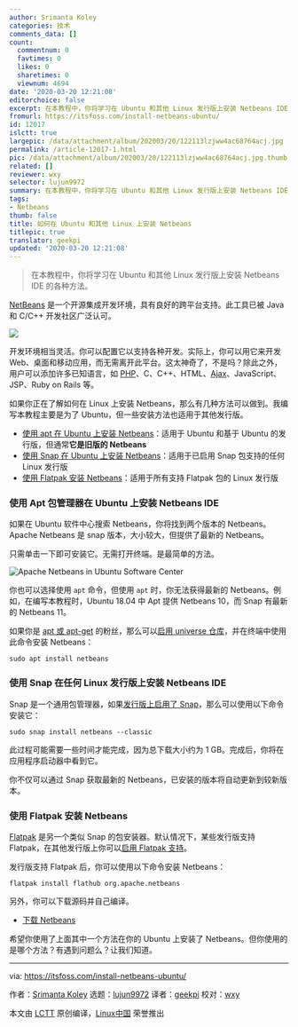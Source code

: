 ```yaml
---
author: Srimanta Koley
categories: 技术
comments_data: []
count:
  commentnum: 0
  favtimes: 0
  likes: 0
  sharetimes: 0
  viewnum: 4694
date: '2020-03-20 12:21:08'
editorchoice: false
excerpt: 在本教程中，你将学习在 Ubuntu 和其他 Linux 发行版上安装 Netbeans IDE 的各种方法。
fromurl: https://itsfoss.com/install-netbeans-ubuntu/
id: 12017
islctt: true
largepic: /data/attachment/album/202003/20/122113lzjww4ac68764acj.jpg
permalink: /article-12017-1.html
pic: /data/attachment/album/202003/20/122113lzjww4ac68764acj.jpg.thumb.jpg
related: []
reviewer: wxy
selector: lujun9972
summary: 在本教程中，你将学习在 Ubuntu 和其他 Linux 发行版上安装 Netbeans IDE 的各种方法。
tags:
- Netbeans
thumb: false
title: 如何在 Ubuntu 和其他 Linux 上安装 Netbeans
titlepic: true
translator: geekpi
updated: '2020-03-20 12:21:08'
---
```



> 
> 在本教程中，你将学习在 Ubuntu 和其他 Linux 发行版上安装 Netbeans IDE 的各种方法。
> 
> 
> 


[NetBeans](https://netbeans.org/) 是一个开源集成开发环境，具有良好的跨平台支持。此工具已被 Java 和 C/C++ 开发社区广泛认可。


![](/data/attachment/album/202003/20/122113lzjww4ac68764acj.jpg)


开发环境相当灵活。你可以配置它以支持各种开发。实际上，你可以用它来开发 Web、桌面和移动应用，而无需离开此平台。这太神奇了，不是吗？除此之外，用户可以添加许多已知语言，如 [PHP](https://www.php.net/)、C、C++、HTML、[Ajax](https://en.wikipedia.org/wiki/Ajax_(programming))、JavaScript、JSP、Ruby on Rails 等。


如果你正在了解如何在 Linux 上安装 Netbeans，那么有几种方法可以做到。我编写本教程主要是为了 Ubuntu，但一些安装方法也适用于其他发行版。


* [使用 apt 在 Ubuntu 上安装 Netbeans](tmp.ZNFNEC210y#apt)：适用于 Ubuntu 和基于 Ubuntu 的发行版，但通常**它是旧版的 Netbeans**
* [使用 Snap 在 Ubuntu 上安装 Netbeans](tmp.ZNFNEC210y#snap)：适用于已启用 Snap 包支持的任何 Linux 发行版
* [使用 Flatpak 安装 Netbeans](tmp.ZNFNEC210y#flatpak)：适用于所有支持 Flatpak 包的 Linux 发行版


### 使用 Apt 包管理器在 Ubuntu 上安装 Netbeans IDE


如果在 Ubuntu 软件中心搜索 Netbeans，你将找到两个版本的 Netbeans。Apache Netbeans 是 snap 版本，大小较大，但提供了最新的 Netbeans。


只需单击一下即可安装它。无需打开终端。是最简单的方法。


![Apache Netbeans in Ubuntu Software Center](/data/attachment/album/202003/20/122118glsshhznekqh7m74.jpg)


你也可以选择使用 `apt` 命令，但使用 `apt` 时，你无法获得最新的 Netbeans。例如，在编写本教程时，Ubuntu 18.04 中 Apt 提供 Netbeans 10，而 Snap 有最新的 Netbeans 11。


如果你是 [apt 或 apt-get](https://itsfoss.com/apt-vs-apt-get-difference/) 的粉丝，那么可以[启用 universe 仓库](https://itsfoss.com/ubuntu-repositories/)，并在终端中使用此命令安装 Netbeans：



```
sudo apt install netbeans
```

### 使用 Snap 在任何 Linux 发行版上安装 Netbeans IDE


Snap 是一个通用包管理器，如果[发行版上启用了 Snap](https://itsfoss.com/install-snap-linux/)，那么可以使用以下命令安装它：



```
sudo snap install netbeans --classic
```

此过程可能需要一些时间才能完成，因为总下载大小约为 1 GB。完成后，你将在应用程序启动器中看到它。


你不仅可以通过 Snap 获取最新的 Netbeans，已安装的版本将自动更新到较新版本。


### 使用 Flatpak 安装 Netbeans


[Flatpak](https://flatpak.org/) 是另一个类似 Snap 的包安装器。默认情况下，某些发行版支持 Flatpak，在其他发行版上你可以[启用 Flatpak 支持](https://itsfoss.com/flatpak-guide/)。


发行版支持 Flatpak 后，你可以使用以下命令安装 Netbeans：



```
flatpak install flathub org.apache.netbeans
```

另外，你可以下载源码并自己编译。


* [下载 Netbeans](https://netbeans.apache.org/download/index.html)


希望你使用了上面其中一个方法在你的 Ubuntu 上安装了 Netbeans。但你使用的是哪个方法？有遇到问题么？让我们知道。




---


via: <https://itsfoss.com/install-netbeans-ubuntu/>


作者：[Srimanta Koley](https://itsfoss.com/author/itsfoss/) 选题：[lujun9972](https://github.com/lujun9972) 译者：[geekpi](https://github.com/geekpi) 校对：[wxy](https://github.com/wxy)


本文由 [LCTT](https://github.com/LCTT/TranslateProject) 原创编译，[Linux中国](https://linux.cn/) 荣誉推出
